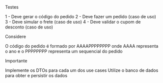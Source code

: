 Testes

1 - Deve gerar o código do pedido
2 - Deve fazer um pedido (caso de uso)
3 - Deve simular o frete (caso de uso)
4 - Deve validar o cupom de desconto (caso de uso)



Considere


O código do pedido é formado por AAAAPPPPPPPP onde AAAA representa o ano e o PPPPPPPP representa um sequencial do pedido

Importante


Implemente os DTOs para cada um dos use cases
Utilize o banco de dados para obter e persistir os dados